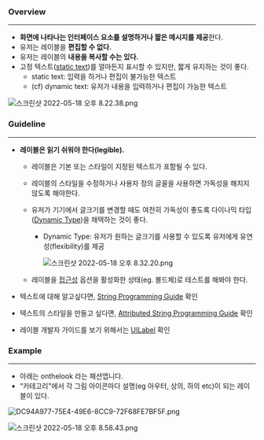 ### Overview

---

- **화면에 나타나는 인터페이스 요소를 설명하거나 짧은 메시지를 제공**한다.
- 유저는 레이블을 **편집할 수 없다.**
- 유저는 레이블의 **내용을 복사할 수는 있다.**
- 고정 텍스트([static text](https://www.sothink.com/tutorials/static-text-and-dynamic-text.htm))를 얼마든지 표시할 수 있지만, 짧게 유지하는 것이 좋다.
    - static text: 입력을 하거나 편집이 불가능한 텍스트
    - (cf) dynamic text: 유저가 내용을 입력하거나 편집이 가능한 텍스트

![스크린샷 2022-05-18 오후 8.22.38.png](Labels%20114b6515b62f4626a3be1ef4b4eb561c/%E1%84%89%E1%85%B3%E1%84%8F%E1%85%B3%E1%84%85%E1%85%B5%E1%86%AB%E1%84%89%E1%85%A3%E1%86%BA_2022-05-18_%E1%84%8B%E1%85%A9%E1%84%92%E1%85%AE_8.22.38.png)

### Guideline

---

- **레이블은 읽기 쉬워야 한다(legible).**
    - 레이블은 기본 또는 스타일이 지정된 텍스트가 포함될 수 있다.
    - 레이블의 스타일을 수정하거나 사용자 정의 글꼴을 사용하면 가독성을 해치지 않도록 해야한다.
    - 유저가 기기에서 글크기를 변경할 때도 여전히 가독성이 좋도록 다이나믹 타입([Dynamic Type](https://developer.apple.com/design/human-interface-guidelines/ios/visual-design/typography/#dynamic-type-sizes))을 채택하는 것이 좋다.
        - Dynamic Type: 유저가 원하는 글크기를 사용할 수 있도록 유저에게 유연성(flexibility)를 제공
            
            ![스크린샷 2022-05-18 오후 8.32.20.png](Labels%20114b6515b62f4626a3be1ef4b4eb561c/%E1%84%89%E1%85%B3%E1%84%8F%E1%85%B3%E1%84%85%E1%85%B5%E1%86%AB%E1%84%89%E1%85%A3%E1%86%BA_2022-05-18_%E1%84%8B%E1%85%A9%E1%84%92%E1%85%AE_8.32.20.png)
            
    - 레이블을 [접근성](https://developer.apple.com/design/human-interface-guidelines/accessibility/overview/introduction/) 옵션을 활성화한 상태(eg. 볼드체)로 테스트를 해봐야 한다.

- 텍스트에 대해 알고싶다면, [String Programming Guide](https://developer.apple.com/library/content/documentation/Cocoa/Conceptual/Strings/introStrings.html) 확인
- 텍스트의 스타일을 만들고 싶다면, [Attributed String Programming Guide](https://developer.apple.com/library/content/documentation/Cocoa/Conceptual/AttributedStrings/AttributedStrings.html) 확인
- 레이블 개발자 가이드를 보기 위해서는 [UILabel](https://developer.apple.com/documentation/uikit/uilabel) 확인

### Example

---

- 아래는 onthelook 라는 패션앱니다.
- “카테고리"에서 각 그림 아이콘마다 설명(eg 아우터, 상의, 하의 etc)이 되는 레이블이 있다.

![DC94A977-75E4-49E6-8CC9-72F68FE7BF5F.png](Labels%20114b6515b62f4626a3be1ef4b4eb561c/DC94A977-75E4-49E6-8CC9-72F68FE7BF5F.png)

![스크린샷 2022-05-18 오후 8.58.43.png](Labels%20114b6515b62f4626a3be1ef4b4eb561c/%E1%84%89%E1%85%B3%E1%84%8F%E1%85%B3%E1%84%85%E1%85%B5%E1%86%AB%E1%84%89%E1%85%A3%E1%86%BA_2022-05-18_%E1%84%8B%E1%85%A9%E1%84%92%E1%85%AE_8.58.43.png)
